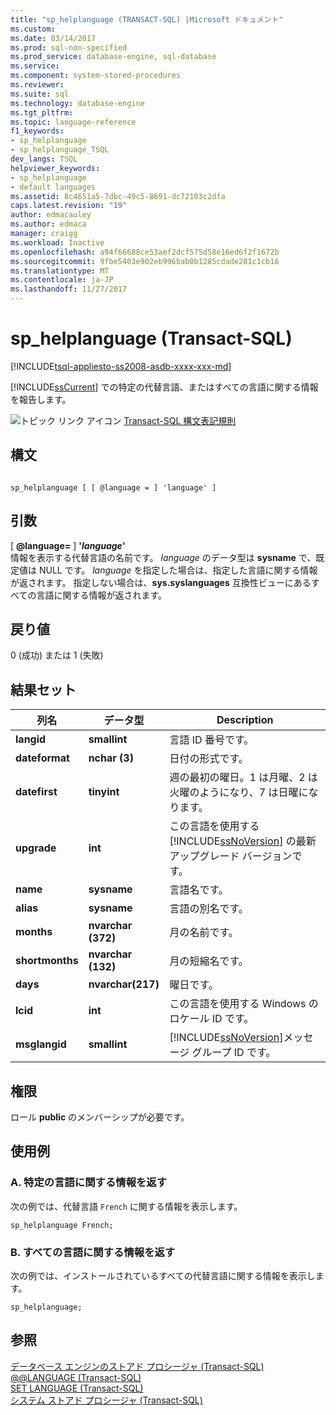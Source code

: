 ```yaml
---
title: "sp_helplanguage (TRANSACT-SQL) |Microsoft ドキュメント"
ms.custom: 
ms.date: 03/14/2017
ms.prod: sql-non-specified
ms.prod_service: database-engine, sql-database
ms.service: 
ms.component: system-stored-procedures
ms.reviewer: 
ms.suite: sql
ms.technology: database-engine
ms.tgt_pltfrm: 
ms.topic: language-reference
f1_keywords:
- sp_helplanguage
- sp_helplanguage_TSQL
dev_langs: TSQL
helpviewer_keywords:
- sp_helplanguage
- default languages
ms.assetid: 8c4651a5-7dbc-49c5-8691-dc72103c2dfa
caps.latest.revision: "19"
author: edmacauley
ms.author: edmaca
manager: craigg
ms.workload: Inactive
ms.openlocfilehash: a94f66688ce53aef2dcf575d58e16ed6f2f1672b
ms.sourcegitcommit: 9fbe5403e902eb996bab0b1285cdade281c1cb16
ms.translationtype: MT
ms.contentlocale: ja-JP
ms.lasthandoff: 11/27/2017
---
```

# <a name="sphelplanguage-transact-sql"></a>sp_helplanguage (Transact-SQL)
[!INCLUDE[tsql-appliesto-ss2008-asdb-xxxx-xxx-md](../../includes/tsql-appliesto-ss2008-asdb-xxxx-xxx-md.md)]

  [!INCLUDE[ssCurrent](../../includes/sscurrent-md.md)] での特定の代替言語、またはすべての言語に関する情報を報告します。  
  
 ![トピック リンク アイコン](../../database-engine/configure-windows/media/topic-link.gif "トピック リンク アイコン") [Transact-SQL 構文表記規則](../../t-sql/language-elements/transact-sql-syntax-conventions-transact-sql.md)  
  
## <a name="syntax"></a>構文  
  
```  
  
sp_helplanguage [ [ @language = ] 'language' ]  
```  
  
## <a name="arguments"></a>引数  
 [  **@language=** ] **'***language***'**  
 情報を表示する代替言語の名前です。 *language* のデータ型は **sysname** で、既定値は NULL です。 *language* を指定した場合は、指定した言語に関する情報が返されます。 指定しない場合は、**sys.syslanguages** 互換性ビューにあるすべての言語に関する情報が返されます。  
  
## <a name="return-code-values"></a>戻り値  
 0 (成功) または 1 (失敗)  
  
## <a name="result-sets"></a>結果セット  
  
|列名|データ型|Description|  
|-----------------|---------------|-----------------|  
|**langid**|**smallint**|言語 ID 番号です。|  
|**dateformat**|**nchar (3)**|日付の形式です。|  
|**datefirst**|**tinyint**|週の最初の曜日。1 は月曜、2 は火曜のようになり、7 は日曜になります。|  
|**upgrade**|**int**|この言語を使用する [!INCLUDE[ssNoVersion](../../includes/ssnoversion-md.md)] の最新アップグレード バージョンです。|  
|**name**|**sysname**|言語名です。|  
|**alias**|**sysname**|言語の別名です。|  
|**months**|**nvarchar (372)**|月の名前です。|  
|**shortmonths**|**nvarchar (132)**|月の短縮名です。|  
|**days**|**nvarchar(217)**|曜日です。|  
|**lcid**|**int**|この言語を使用する Windows のロケール ID です。|  
|**msglangid**|**smallint**|[!INCLUDE[ssNoVersion](../../includes/ssnoversion-md.md)]メッセージ グループ ID です。|  
  
## <a name="permissions"></a>権限  
 ロール **public** のメンバーシップが必要です。  
  
## <a name="examples"></a>使用例  
  
### <a name="a-returning-information-about-a-single-language"></a>A. 特定の言語に関する情報を返す  
 次の例では、代替言語 `French` に関する情報を表示します。  
  
```  
sp_helplanguage French;  
```  
  
### <a name="b-returning-information-about-all-languages"></a>B. すべての言語に関する情報を返す  
 次の例では、インストールされているすべての代替言語に関する情報を表示します。  
  
```  
sp_helplanguage;  
```  
  
## <a name="see-also"></a>参照  
 [データベース エンジンのストアド プロシージャ &#40;Transact-SQL&#41;](../../relational-databases/system-stored-procedures/database-engine-stored-procedures-transact-sql.md)   
 [@@LANGUAGE &#40;Transact-SQL&#41;](../../t-sql/functions/language-transact-sql.md)   
 [SET LANGUAGE &#40;Transact-SQL&#41;](../../t-sql/statements/set-language-transact-sql.md)   
 [システム ストアド プロシージャ &#40;Transact-SQL&#41;](../../relational-databases/system-stored-procedures/system-stored-procedures-transact-sql.md)  
  
  
